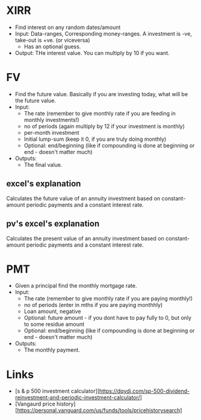 # XIRR

* Find interest on any random dates/amount
* Input: Data-ranges, Corresponding money-ranges. A investment is -ve, take-out is +ve. (or viceversa)
    * Has an optional guess.
* Output: THe interest value. You can multiply by 10 if you want.


# FV

* Find the future value. Basically if you are investing today, what will be the future value.
* Input:
    * The rate (remember to give monthly rate if you are feeding in monthly investments!)
    * no of periods (again multiply by 12 if your investment is monthly)
    * per-month investment
    * Initial lump-sum (keep it 0, if you are truly doing monthly)
    * Optional: end/beginning (like if compounding is done at beginning or end - doesn't matter much)
* Outputs:
    * The final value.

## excel's explanation

Calculates the future value of an annuity investment based on constant-amount periodic payments and a constant interest rate.

## pv's excel's explanation

Calculates the present value of an annuity investment based on constant-amount periodic payments and a constant interest rate.

# PMT

* Given a principal find the monthly mortgage rate.
* Input:
    * The rate (remember to give monthly rate if you are paying monthly!)
    * no of periods (enter in mths if you are paying monthhly)
    * Loan amount, negative
    * Optional: future amount - if you dont have to pay fully to 0, but only to some residue amount
    * Optional: end/beginning (like if compounding is done at beginning or end - doesn't matter much)
* Outputs:
    * The monthly payment.


# Links

* [s & p 500 investment calculator][https://dqydj.com/sp-500-dividend-reinvestment-and-periodic-investment-calculator/]
* [Vangaurd price history][https://personal.vanguard.com/us/funds/tools/pricehistorysearch]
